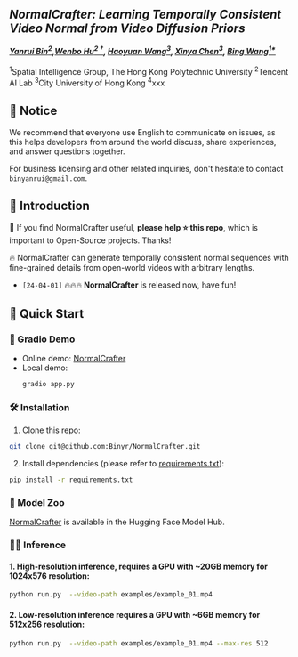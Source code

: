 ## ___***NormalCrafter: Learning Temporally Consistent Video Normal from Video Diffusion Priors***___

_**[Yanrui Bin<sup>2</sup>](https://scholar.google.com/citations?user=_9fN3mEAAAAJ&hl=zh-CN),[Wenbo Hu<sup>2 &dagger;</sup>](https://wbhu.github.io), 
[Haoyuan Wang<sup>3](https://www.whyy.site/), 
[Xinya Chen<sup>3](https://xinyachen21.github.io/), 
[Bing Wang<sup>1*](https://bingcs.github.io/)**_
<br><br>
<sup>1</sup>Spatial Intelligence Group, The Hong Kong Polytechnic University
<sup>2</sup>Tencent AI Lab
<sup>3</sup>City University of Hong Kong
<sup>4</sup>xxx
</div>

## 🔆 Notice
We recommend that everyone use English to communicate on issues, as this helps developers from around the world discuss, share experiences, and answer questions together.

For business licensing and other related inquiries, don't hesitate to contact `binyanrui@gmail.com`.

## 🔆 Introduction
🤗 If you find NormalCrafter useful, **please help ⭐ this repo**, which is important to Open-Source projects. Thanks!

🔥 NormalCrafter can generate temporally consistent normal sequences
with fine-grained details from open-world videos with arbitrary lengths.

- `[24-04-01]` 🔥🔥🔥 **NormalCrafter** is released now, have fun!
## 🚀 Quick Start

### 🤖 Gradio Demo
- Online demo: [NormalCrafter](https://huggingface.co/spaces/Yanrui95/NormalCrafter) 
- Local demo:
    ```bash
    gradio app.py
    ``` 

### 🛠️ Installation
1. Clone this repo:
```bash
git clone git@github.com:Binyr/NormalCrafter.git
```
2. Install dependencies (please refer to [requirements.txt](requirements.txt)):
```bash
pip install -r requirements.txt
```



### 🤗 Model Zoo
[NormalCrafter](https://huggingface.co/Yanrui95/NormalCrafter) is available in the Hugging Face Model Hub.

### 🏃‍♂️ Inference
#### 1. High-resolution inference, requires a GPU with ~20GB memory for 1024x576 resolution:
```bash
python run.py  --video-path examples/example_01.mp4
```

#### 2. Low-resolution inference requires a GPU with ~6GB memory for 512x256 resolution:
```bash
python run.py  --video-path examples/example_01.mp4 --max-res 512
```

<!-- ## 📜 Citation
If you find this work helpful, please consider citing:
```BibTeXw
@article{hu2024-DepthCrafter,
            author      = {Hu, Wenbo and Gao, Xiangjun and Li, Xiaoyu and Zhao, Sijie and Cun, Xiaodong and Zhang, Yong and Quan, Long and Shan, Ying},
            title       = {NormalCrafter: Generating Consistent Long Depth Sequences for Open-world Videos},
            journal     = {arXiv preprint arXiv:2409.02095},
            year        = {2024}
    }
``` -->
